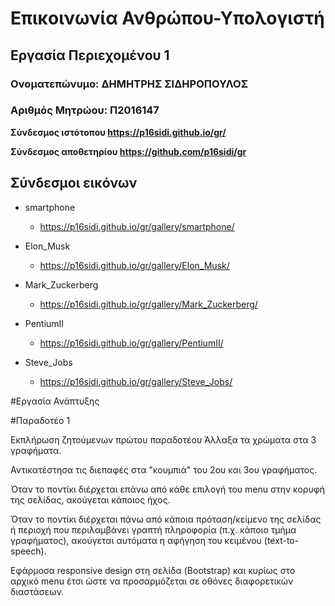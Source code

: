 # Επικοινωνία Ανθρώπου-Υπολογιστή
## Εργασία Περιεχομένου 1
### Ονοματεπώνυμο: ΔΗΜΗΤΡΗΣ ΣΙΔΗΡΟΠΟΥΛΟΣ
### Αριθμός Μητρώου: Π2016147

**Σύνδεσμος ιστότοπου https://p16sidi.github.io/gr/**

**Σύνδεσμος αποθετηρίου https://github.com/p16sidi/gr**


## Σύνδεσμοι εικόνων

* smartphone

  * https://p16sidi.github.io/gr/gallery/smartphone/

* Elon_Musk

  * https://p16sidi.github.io/gr/gallery/Elon_Musk/

* Mark_Zuckerberg

  * https://p16sidi.github.io/gr/gallery/Mark_Zuckerberg/

* PentiumII

  * https://p16sidi.github.io/gr/gallery/PentiumII/

* Steve_Jobs

  * https://p16sidi.github.io/gr/gallery/Steve_Jobs/
  
  
  
  
#Εργασία Ανάπτυξης

#Παραδοτέο 1

[Link αποθετηρίου κώδικα]: https://github.com/p16sidi/D3js-US-educational-attainment
[Link στο εκτελέσιμο]: https://p16sidi.github.io/D3js-US-educational-attainment/


Εκπλήρωση ζητούμενων πρώτου παραδοτέου
 Άλλαξα τα χρώματα στα 3 γραφήματα.

 Αντικατέστησα τις διεπαφές στα "κουμπιά" του 2ου και 3ου γραφήματος.

 Όταν το ποντίκι διέρχεται επάνω από κάθε επιλογή του menu στην κορυφή της σελίδας, ακούγεται κάποιος ήχος.

 Όταν το ποντίκι διέρχεται πάνω από κάποια πρόταση/κείμενο της σελίδας ή περιοχή που περιλαμβάνει γραπτή πληροφορία (π.χ. κάποιο τμήμα γραφήματος), ακούγεται αυτόματα η αφήγηση του κειμένου (text-to-speech).

 Εφάρμοσα responsive design στη σελίδα (Bootstrap) και κυρίως στο αρχικό menu έτσι ώστε να προσαρμόζεται σε οθόνες διαφορετικών διαστάσεων.
